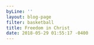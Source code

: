 ```yaml
---
byLine: ''
layout: blog-page
filter: basketball
title: Freedom in Christ
date: 2018-05-29 01:55:17 -0400
---
```

